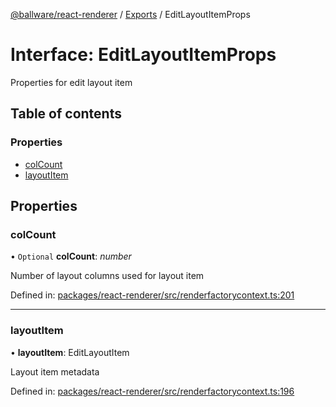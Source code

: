 [@ballware/react-renderer](../README.md) / [Exports](../modules.md) / EditLayoutItemProps

# Interface: EditLayoutItemProps

Properties for edit layout item

## Table of contents

### Properties

- [colCount](editlayoutitemprops.md#colcount)
- [layoutItem](editlayoutitemprops.md#layoutitem)

## Properties

### colCount

• `Optional` **colCount**: *number*

Number of layout columns used for layout item

Defined in: [packages/react-renderer/src/renderfactorycontext.ts:201](https://github.com/ballware/ballware-client/blob/88ab695/packages/react-renderer/src/renderfactorycontext.ts#L201)

___

### layoutItem

• **layoutItem**: EditLayoutItem

Layout item metadata

Defined in: [packages/react-renderer/src/renderfactorycontext.ts:196](https://github.com/ballware/ballware-client/blob/88ab695/packages/react-renderer/src/renderfactorycontext.ts#L196)
